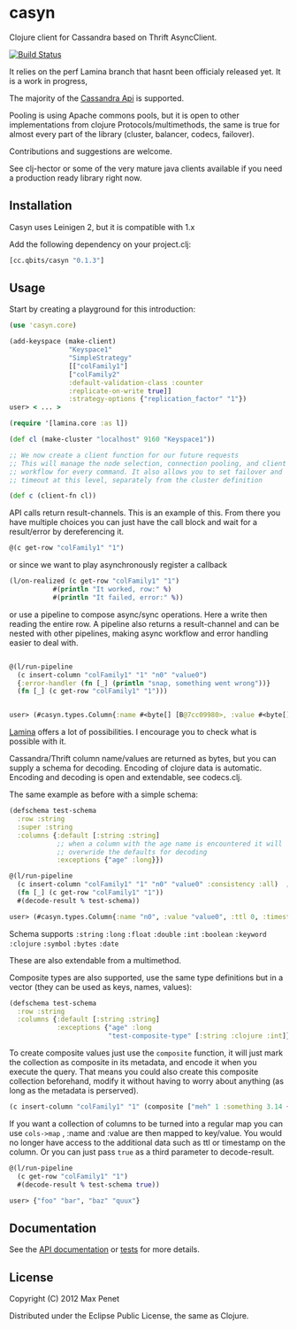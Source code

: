 # casyn

Clojure client for Cassandra based on Thrift AsyncClient.

[![Build Status](https://secure.travis-ci.org/mpenet/casyn.png?branch=master)](http://travis-ci.org/mpenet/casyn)

It relies on the perf Lamina branch that hasnt been officialy released yet.
It is a work in progress,

The majority of the [Cassandra Api](http://wiki.apache.org/cassandra/API) is
supported.

Pooling is using Apache commons pools, but it is open to other
implementations from clojure Protocols/multimethods, the same is true for almost
every part of the library (cluster, balancer, codecs, failover).

Contributions and suggestions are welcome.

See clj-hector or some of the very mature java clients available if
you need a production ready library right now.

## Installation

Casyn uses Leinigen 2, but it is compatible with 1.x

Add the following dependency on your project.clj:

```clojure
[cc.qbits/casyn "0.1.3"]
```

## Usage

Start by creating a playground for this introduction:

```clojure
(use 'casyn.core)

(add-keyspace (make-client)
               "Keyspace1"
               "SimpleStrategy"
               [["colFamily1"]
               ["colFamily2"
               :default-validation-class :counter
               :replicate-on-write true]]
               :strategy-options {"replication_factor" "1"})
user> < ... >
```

```clojure
(require '[lamina.core :as l])

(def cl (make-cluster "localhost" 9160 "Keyspace1"))

;; We now create a client function for our future requests
;; This will manage the node selection, connection pooling, and client
;; workflow for every command. It also allows you to set failover and
;; timeout at this level, separately from the cluster definition

(def c (client-fn cl))
```

API calls return result-channels.
This is an example of this. From there you have multiple choices
you can just have the call block and wait for a result/error by dereferencing it.

```clojure
@(c get-row "colFamily1" "1")
```

or since we want to play asynchronously register a callback

```clojure
(l/on-realized (c get-row "colFamily1" "1")
           #(println "It worked, row:" %)
           #(println "It failed, error:" %))
```

or use a pipeline to compose async/sync operations.
Here a write then reading the entire row.
A pipeline also returns a result-channel and can be nested with other
pipelines, making async workflow and error handling easier to deal with.

```clojure

@(l/run-pipeline
  (c insert-column "colFamily1" "1" "n0" "value0")
  {:error-handler (fn [_] (println "snap, something went wrong"))}
  (fn [_] (c get-row "colFamily1" "1")))


user> (#casyn.types.Column{:name #<byte[] [B@7cc09980>, :value #<byte[] [B@489de27c>, :ttl 0, :timestamp 1332535710069564})
  ```

[Lamina](https://github.com/ztellman/lamina) offers a lot of possibilities. I encourage you to check what is possible with it.


Cassandra/Thrift column name/values are returned as bytes, but you can supply a schema for
decoding.
Encoding of clojure data is automatic.
Encoding and decoding is open and extendable, see codecs.clj.

The same example as before with a simple schema:

```clojure
(defschema test-schema
  :row :string
  :super :string
  :columns {:default [:string :string]
            ;; when a column with the age name is encountered it will
            ;; overwride the defaults for decoding
            :exceptions {"age" :long}})

@(l/run-pipeline
  (c insert-column "colFamily1" "1" "n0" "value0" :consistency :all)  ;; consistency is tunable per query
  (fn [_] (c get-row "colFamily1" "1"))
  #(decode-result % test-schema))

user> (#casyn.types.Column{:name "n0", :value "value0", :ttl 0, :timestamp 1332536503948650})
```

Schema supports `:string` `:long`  `:float`  `:double` `:int` `:boolean` `:keyword` `:clojure` `:symbol` `:bytes` `:date`

These are also extendable from a multimethod.

Composite types are also supported, use the same type definitions but in a vector (they can be used as keys, names, values):

```clojure
(defschema test-schema
  :row :string
  :columns {:default [:string :string]
            :exceptions {"age" :long
                         "test-composite-type" [:string :clojure :int]}})
```

To create composite values just use the `composite` function, it will just mark the collection as composite in its metadata, and encode it when you execute the query.
That means you could also create this composite collection beforehand, modify it without having to worry about anything (as long as the metadata is perserved).

```clojure
(c insert-column "colFamily1" "1" (composite ["meh" 1 :something 3.14 {:foo "bar"}] "value0"))
```

If you want a collection of columns to be turned into a regular map
you can use `cols->map` , :name and :value are then mapped to
key/value. You would no longer have access to the additional data such as
ttl or timestamp on the column.
Or you can just pass `true` as a third parameter to decode-result.


```clojure
@(l/run-pipeline
  (c get-row "colFamily1" "1")
  #(decode-result % test-schema true))

user> {"foo" "bar", "baz" "quux"}
```

## Documentation

See the [API documentation](http://mpenet.github.com/casyn/) or [tests](https://github.com/mpenet/casyn/blob/master/test/casyn/test/core.clj) for more details.

## License

Copyright (C) 2012 Max Penet

Distributed under the Eclipse Public License, the same as Clojure.
